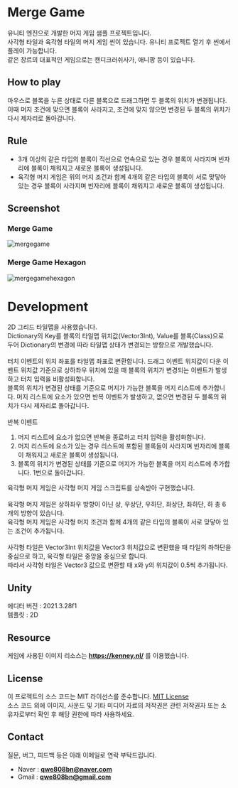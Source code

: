 <!-- https://github.com/TereaGreen -->

# Merge Game

유니티 엔진으로 개발한 머지 게임 샘플 프로젝트입니다.
<br>
사각형 타일과 육각형 타일의 머지 게임 씬이 있습니다. 유니티 프로젝트 열기 후 씬에서 플레이 가능합니다.
<br>
같은 장르의 대표적인 게임으로는 캔디크러쉬사가, 애니팡 등이 있습니다.

## How to play

마우스로 블록을 누른 상태로 다른 블록으로 드래그하면 두 블록의 위치가 변경됩니다. 이때 머지 조건에 맞으면 블록이 사라지고, 조건에 맞지 않으면 변경된 두 블록의 위치가 다시 제자리로 돌아갑니다.

## Rule

- 3개 이상의 같은 타입의 블록이 직선으로 연속으로 있는 경우 블록이 사라지며 빈자리에 블록이 채워지고 새로운 블록이 생성됩니다.
- 육각형 머지 게임은 위의 머지 조건과 함께 4개의 같은 타입의 블록이 서로 맞닿아 있는 경우 블록이 사라지며 빈자리에 블록이 채워지고 새로운 블록이 생성됩니다.

## Screenshot

### Merge Game

![mergegame](https://github.com/TereaGreen/MergeGame/assets/80702114/791a23c6-e53e-4b03-9774-3707be0960ff)

### Merge Game Hexagon

![mergegamehexagon](https://github.com/TereaGreen/MergeGame/assets/80702114/6e25caf0-43d2-4314-9b0e-fede3cdad5f7)

# Development

2D 그리드 타일맵을 사용했습니다.
<br>
Dictionary의 Key를 블록의 타일맵 위치값(Vector3Int), Value를 블록(Class)으로 두어 Dictionary의 변경에 따라 타일맵 상태가 변경되는 방향으로 개발했습니다.
<br><br>
터치 이벤트의 위치 좌표를 타일맵 좌표로 변환합니다. 드래그 이벤트 위치값이 다운 이벤트 위치값 기준으로 상하좌우 위치에 있을 때 블록의 위치가 변경되는 이벤트가 발생하고 터치 입력을 비활성화합니다.
<br>
블록의 위치가 변경된 상태를 기준으로 머지가 가능한 블록을 머지 리스트에 추가합니다. 머지 리스트에 요소가 있으면 반복 이벤트가 발생하고, 없으면 변경된 두 블록의 위치가 다시 제자리로 돌아갑니다.
<br><br>
반복 이벤트
<br>
1. 머지 리스트에 요소가 없으면 반복을 종료하고 터치 입력을 활성화합니다.
2. 머지 리스트에 요소가 있는 경우 리스트에 포함된 블록들이 사라지며 빈자리에 블록이 채워지고 새로운 블록이 생성됩니다.
3. 블록의 위치가 변경된 상태를 기준으로 머지가 가능한 블록을 머지 리스트에 추가합니다. 1번으로 돌아갑니다.

육각형 머지 게임은 사각형 머지 게임 스크립트를 상속받아 구현했습니다.
<br><br>
육각형 머지 게임은 상하좌우 방향이 아닌 상, 우상단, 우하단, 좌상단, 좌하단, 하 총 6개의 방향이 있습니다.
<br>
육각형 머지 게임은 사각형 머지 조건과 함께 4개의 같은 타입의 블록이 서로 맞닿아 있는 조건이 추가됩니다.
<br><br>
사각형 타일은 Vector3Int 위치값을 Vector3 위치값으로 변환했을 때 타일의 좌하단을 중심으로 하고, 육각형 타일은 중앙을 중심으로 합니다.
<br>
따라서 사각형 타일은 Vector3 값으로 변환할 때 x와 y의 위치값이 0.5씩 추가됩니다.

## Unity

에디터 버전 : 2021.3.28f1
<br>
템플릿 : 2D

## Resource

게임에 사용된 이미지 리소스는 <b>https://kenney.nl/</b> 를 이용했습니다.

## License

이 프로젝트의 소스 코드는 MIT 라이선스를 준수합니다. <a href="https://en.wikipedia.org/wiki/MIT_License">MIT License</a>
<br>
소스 코드 외에 이미지, 사운드 및 기타 미디어 자료의 저작권은 관련 저작권자 또는 소유자로부터 확인 후 해당 권한에 따라 사용하세요.

## Contact

질문, 버그, 피드백 등은 아래 이메일로 연락 부탁드립니다.
- Naver : <b>qwe808bn@naver.com</b>
- Gmail : <b>qwe808bn@gmail.com</b>

